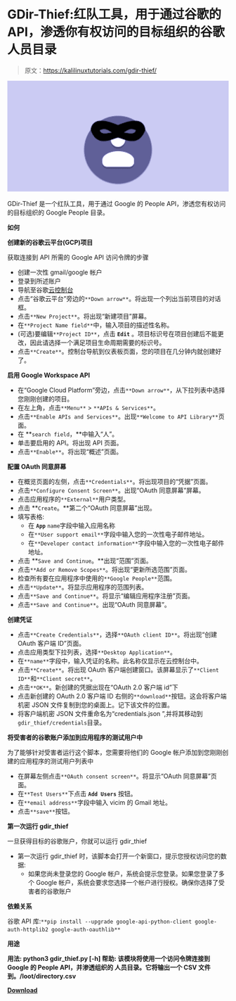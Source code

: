 # GDir-Thief:红队工具，用于通过谷歌的 API，渗透你有权访问的目标组织的谷歌人员目录

> 原文：<https://kalilinuxtutorials.com/gdir-thief/>

[![GDir-Thief : Red Team Tool For Exfiltrating The Target Organization’S Google People Directory That You Have Access To, Via Google’s API](img/1814f6cb5c65fb26b4086b15e00873e8.png "GDir-Thief : Red Team Tool For Exfiltrating The Target Organization’S Google People Directory That You Have Access To, Via Google’s API")](https://1.bp.blogspot.com/-MfKC5uPiwwQ/YObSvaoRb3I/AAAAAAAAJ6o/U8iRUO6INsE2LaSeXl3W8pnnhh_5XB_MQCLcBGAsYHQ/s760/gdir%2B%25281%2529.png)

GDir-Thief 是一个红队工具，用于通过 Google 的 People API，渗透您有权访问的目标组织的 Google People 目录。

**如何**

**创建新的谷歌云平台(GCP)项目**

获取连接到 API 所需的 Google API 访问令牌的步骤

*   创建一次性 gmail/google 帐户
*   登录到所述账户
*   导航至谷歌[云控制台](https://console.cloud.google.com/)
*   点击“谷歌云平台”旁边的`**Down arrow**`。将出现一个列出当前项目的对话框。
*   点击`**New Project**`。将出现“新建项目”屏幕。
*   在`**Project Name field**`中，输入项目的描述性名称。
*   (可选)要编辑`**Project ID**`，点击 **`Edit`** 。项目标识号在项目创建后不能更改，因此请选择一个满足项目生命周期需要的标识号。
*   点击`**Create**`。控制台导航到仪表板页面，您的项目在几分钟内就创建好了。

**启用 Google Workspace API**

*   在“Google Cloud Platform”旁边，点击`**Down arrow**`，从下拉列表中选择您刚刚创建的项目。
*   在左上角，点击`**Menu**` > `**APIs & Services**`。
*   点击`**Enable APIs and Services**`。出现`**Welcome to API Library**`页面。
*   在 **`search field`，**中输入“人”。
*   单击要启用的 API。将出现 API 页面。
*   点击`**Enable**`。将出现“概述”页面。

**配置 OAuth 同意屏幕**

*   在概览页面的左侧，点击`**Credentials**`。将出现项目的“凭据”页面。
*   点击`**Configure Consent Screen**`。出现“OAuth 同意屏幕”屏幕。
*   点击应用程序的`**External**`用户类型。
*   点击 **`Create`。**第二个“OAuth 同意屏幕”出现。
*   填写表格:
    *   在 **`App`** `name`字段中输入应用名称
    *   在`**User support email**`字段中输入您的一次性电子邮件地址。
    *   在`**Developer contact information**`字段中输入您的一次性电子邮件地址。
*   点击 **`Save and Continue`。**出现“范围”页面。
*   点击`**Add or Remove Scopes**`。将出现“更新所选范围”页面。
*   检查所有要在应用程序中使用的`**Google People**`范围。
*   点击`**Update**`。将显示应用程序的范围列表。
*   点击`**Save and Continue**`。将显示“编辑应用程序注册”页面。
*   点击`**Save and Continue**`。出现“OAuth 同意屏幕”。

**创建凭证**

*   点击`**Create Credentials**`，选择`**OAuth client ID**`。将出现“创建 OAuth 客户端 ID”页面。
*   点击应用类型下拉列表，选择`**Desktop Application**`。
*   在`**name**`字段中，输入凭证的名称。此名称仅显示在云控制台中。
*   点击`**Create**`。将出现 OAuth 客户端创建窗口。该屏幕显示了`**Client ID**`和`**Client secret**`。
*   点击`**OK**`。新创建的凭据出现在“OAuth 2.0 客户端 id”下
*   点击新创建的 OAuth 2.0 客户端 ID 右侧的`**download**`按钮。这会将客户端机密 JSON 文件复制到您的桌面上。记下该文件的位置。
*   将客户端机密 JSON 文件重命名为“credentials.json ”,并将其移动到`gdir_thief/credentials`目录。

**将受害者的谷歌账户添加到应用程序的测试用户中**

为了能够针对受害者运行这个脚本，您需要将他们的 Google 帐户添加到您刚刚创建的应用程序的测试用户列表中

*   在屏幕左侧点击`**OAuth consent screen**`。将显示“OAuth 同意屏幕”页面。
*   在`**Test Users**`下点击 **`Add Users`** 按钮。
*   在`**email address**`字段中输入 vicim 的 Gmail 地址。
*   点击`**save**`按钮。

**第一次运行 gdir_thief**

一旦获得目标的谷歌账户，你就可以运行 gdir_thief

*   第一次运行 gdir_thief 时，该脚本会打开一个新窗口，提示您授权访问您的数据:
    *   如果您尚未登录您的 Google 帐户，系统会提示您登录。如果您登录了多个 Google 帐户，系统会要求您选择一个帐户进行授权。确保你选择了受害者的谷歌账户

**依赖关系**

谷歌 API 库:`**pip install --upgrade google-api-python-client google-auth-httplib2 google-auth-oauthlib**`

**用途**

**用法:
python3 gdir_thief.py [-h]
帮助:
该模块将使用一个访问令牌连接到 Google 的 People API，并渗透组织的
人员目录。它将输出一个 CSV 文件到。/loot/directory.csv**

[**Download**](https://github.com/antman1p/GDir-Thief)